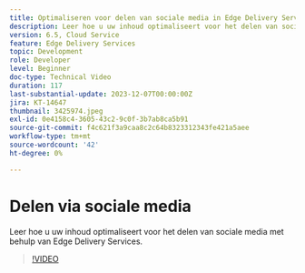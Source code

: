 ```yaml
---
title: Optimaliseren voor delen van sociale media in Edge Delivery Services
description: Leer hoe u uw inhoud optimaliseert voor het delen van sociale media met behulp van Edge Delivery Services.
version: 6.5, Cloud Service
feature: Edge Delivery Services
topic: Development
role: Developer
level: Beginner
doc-type: Technical Video
duration: 117
last-substantial-update: 2023-12-07T00:00:00Z
jira: KT-14647
thumbnail: 3425974.jpeg
exl-id: 0e4158c4-3605-43c2-9c0f-3b7ab8ca5b91
source-git-commit: f4c621f3a9caa8c2c64b8323312343fe421a5aee
workflow-type: tm+mt
source-wordcount: '42'
ht-degree: 0%

---
```


# Delen via sociale media

Leer hoe u uw inhoud optimaliseert voor het delen van sociale media met behulp van Edge Delivery Services.

>[!VIDEO](https://video.tv.adobe.com/v/3425974/?learn=on)
